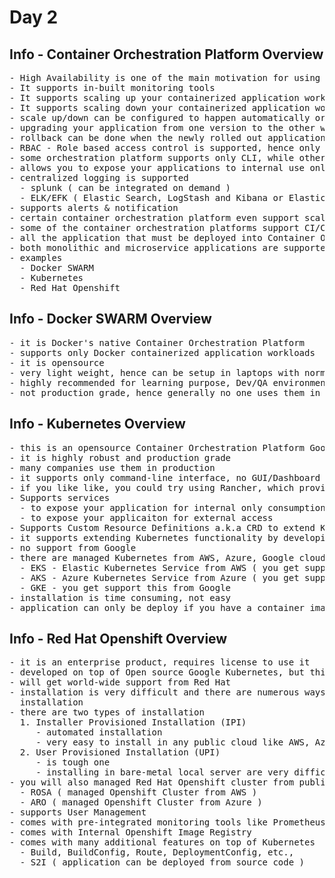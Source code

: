 # Day 2

## Info - Container Orchestration Platform Overview
<pre>
- High Availability is one of the main motivation for using Container Orchestration Platform
- It supports in-built monitoring tools 
- It supports scaling up your containerized application workloads when the user-traffic increases
- It supports scaling down your containerized application workloads when the user-traffic decreases
- scale up/down can be configured to happen automatically or can be managed manually
- upgrading your application from one version to the other without any downtime can be done with rolling update feature
- rollback can be done when the newly rolled out application is found to be unstable
- RBAC - Role based access control is supported, hence only authorized users can access your applications or deploy applications
- some orchestration platform supports only CLI, while others also support web console(Dashboard - GUI)
- allows you to expose your applications to internal use only or if required can be allowed for external access via services
- centralized logging is supported
  - splunk ( can be integrated on demand )
  - ELK/EFK ( Elastic Search, LogStash and Kibana or Elastic Search, Fluentd & Kibana )
- supports alerts & notification
- certain container orchestration platform even support scaling up/down server in your cluster ( orchestration platform )
- some of the container orchestration platforms support CI/CD
- all the application that must be deployed into Container Orchestration Platforms must be containerized
- both monolithic and microservice applications are supported
- examples
  - Docker SWARM
  - Kubernetes
  - Red Hat Openshift
</pre>

## Info - Docker SWARM Overview
<pre>
- it is Docker's native Container Orchestration Platform
- supports only Docker containerized application workloads
- it is opensource
- very light weight, hence can be setup in laptops with normal Hardware configurations
- highly recommended for learning purpose, Dev/QA environment for light-weight setup and testing purposes
- not production grade, hence generally no one uses them in production
</pre>

## Info - Kubernetes Overview
<pre>
- this is an opensource Container Orchestration Platform Google
- it is highly robust and production grade
- many companies use them in production
- it supports only command-line interface, no GUI/Dashboard
- if you like like, you could try using Rancher, which provide Webconsole over Kubernetes
- Supports services
  - to expose your application for internal only consumption
  - to expose your applicaiton for external access
- Supports Custom Resource Definitions a.k.a CRD to extend Kubernetes to support new type of Resources
- it supports extending Kubernetes functionality by developing your own Kubernetes Operators, or your could download and install third-party operators within Kubernetes
- no support from Google
- there are managed Kubernetes from AWS, Azure, Google cloud
  - EKS - Elastic Kubernetes Service from AWS ( you get support for this from Amazon )
  - AKS - Azure Kubernetes Service from Azure ( you get support for this from Microsoft )
  - GKE - you get support this from Google
- installation is time consuming, not easy
- application can only be deploy if you have a container image
</pre>

## Info - Red Hat Openshift Overview
<pre>
- it is an enterprise product, requires license to use it
- developed on top of Open source Google Kubernetes, but this is paid software
- will get world-wide support from Red Hat
- installation is very difficult and there are numerous ways to install Openshift, much difficult than Kubernetes 
  installation
- there are two types of installation
  1. Installer Provisioned Installation (IPI)
     - automated installation
     - very easy to install in any public cloud like AWS, Azure, Google Cloud
  2. User Provisioned Installation (UPI)
     - is tough one
     - installing in bare-metal local server are very difficult and offers same level security and robustness like the ones supported by managed services
- you will also managed Red Hat Openshift cluster from public cloud
  - ROSA ( managed Openshift Cluster from AWS )
  - ARO ( managed Openshift Cluster from Azure )
- supports User Management
- comes with pre-integrated monitoring tools like Prometheus & Graphana Visual Dashboards
- comes with Internal Openshift Image Registry
- comes with many additional features on top of Kubernetes
  - Build, BuildConfig, Route, DeploymentConfig, etc.,
  - S2I ( application can be deployed from source code )
</pre>


